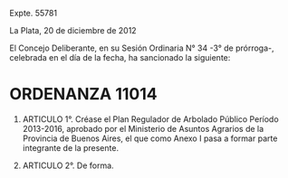 Expte. 55781

La Plata, 20 de diciembre de 2012

El Concejo Deliberante, en su Sesión Ordinaria N° 34  -3° de prórroga-, celebrada en el día de la fecha,  ha sancionado la siguiente: 

# ORDENANZA 11014

1. ARTICULO 1°. Créase el Plan Regulador de Arbolado Público Período 2013-2016, aprobado por el Ministerio de Asuntos Agrarios de la Provincia de Buenos Aires, el que como Anexo I pasa a formar parte integrante de la presente.

2. ARTICULO 2°. De forma.